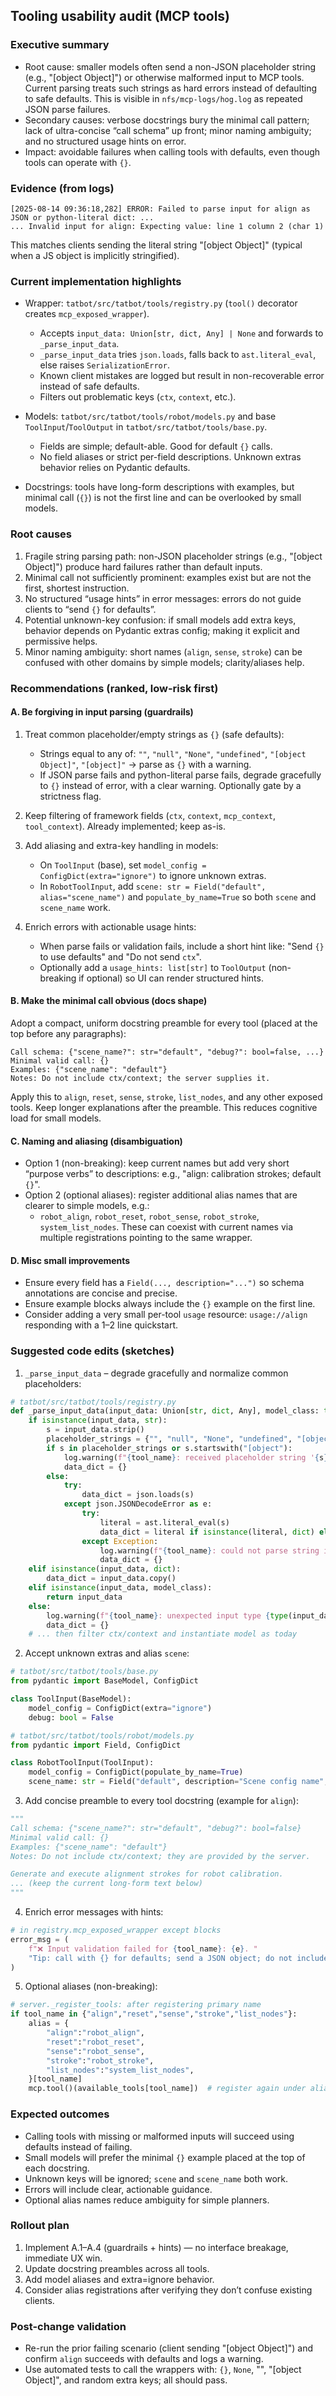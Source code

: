 ## Tooling usability audit (MCP tools)

### Executive summary
- Root cause: smaller models often send a non-JSON placeholder string (e.g., "[object Object]") or otherwise malformed input to MCP tools. Current parsing treats such strings as hard errors instead of defaulting to safe defaults. This is visible in `nfs/mcp-logs/hog.log` as repeated JSON parse failures.
- Secondary causes: verbose docstrings bury the minimal call pattern; lack of ultra-concise “call schema” up front; minor naming ambiguity; and no structured usage hints on error.
- Impact: avoidable failures when calling tools with defaults, even though tools can operate with `{}`.

### Evidence (from logs)
```
[2025-08-14 09:36:18,282] ERROR: Failed to parse input for align as JSON or python-literal dict: ...
... Invalid input for align: Expecting value: line 1 column 2 (char 1)
```
This matches clients sending the literal string "[object Object]" (typical when a JS object is implicitly stringified).

### Current implementation highlights
- Wrapper: `tatbot/src/tatbot/tools/registry.py` (`tool()` decorator creates `mcp_exposed_wrapper`).
  - Accepts `input_data: Union[str, dict, Any] | None` and forwards to `_parse_input_data`.
  - `_parse_input_data` tries `json.loads`, falls back to `ast.literal_eval`, else raises `SerializationError`.
  - Known client mistakes are logged but result in non-recoverable error instead of safe defaults.
  - Filters out problematic keys (`ctx`, `context`, etc.).

- Models: `tatbot/src/tatbot/tools/robot/models.py` and base `ToolInput`/`ToolOutput` in `tatbot/src/tatbot/tools/base.py`.
  - Fields are simple; default-able. Good for default `{}` calls.
  - No field aliases or strict per-field descriptions. Unknown extras behavior relies on Pydantic defaults.

- Docstrings: tools have long-form descriptions with examples, but minimal call (`{}`) is not the first line and can be overlooked by small models.

### Root causes
1. Fragile string parsing path: non-JSON placeholder strings (e.g., "[object Object]") produce hard failures rather than default inputs.
2. Minimal call not sufficiently prominent: examples exist but are not the first, shortest instruction.
3. No structured “usage hints” in error messages: errors do not guide clients to “send `{}` for defaults”.
4. Potential unknown-key confusion: if small models add extra keys, behavior depends on Pydantic extras config; making it explicit and permissive helps.
5. Minor naming ambiguity: short names (`align`, `sense`, `stroke`) can be confused with other domains by simple models; clarity/aliases help.

### Recommendations (ranked, low-risk first)

#### A. Be forgiving in input parsing (guardrails)
1. Treat common placeholder/empty strings as `{}` (safe defaults):
   - Strings equal to any of: `""`, `"null"`, `"None"`, `"undefined"`, `"[object Object]"`, `"[object]"` -> parse as `{}` with a warning.
   - If JSON parse fails and python-literal parse fails, degrade gracefully to `{}` instead of error, with a clear warning. Optionally gate by a strictness flag.

2. Keep filtering of framework fields (`ctx`, `context`, `mcp_context`, `tool_context`). Already implemented; keep as-is.

3. Add aliasing and extra-key handling in models:
   - On `ToolInput` (base), set `model_config = ConfigDict(extra="ignore")` to ignore unknown extras.
   - In `RobotToolInput`, add `scene: str = Field("default", alias="scene_name")` and `populate_by_name=True` so both `scene` and `scene_name` work.

4. Enrich errors with actionable usage hints:
   - When parse fails or validation fails, include a short hint like: "Send `{}` to use defaults" and "Do not send `ctx`".
   - Optionally add a `usage_hints: list[str]` to `ToolOutput` (non-breaking if optional) so UI can render structured hints.

#### B. Make the minimal call obvious (docs shape)
Adopt a compact, uniform docstring preamble for every tool (placed at the top before any paragraphs):

```
Call schema: {"scene_name?": str="default", "debug?": bool=false, ...}
Minimal valid call: {}
Examples: {"scene_name": "default"}
Notes: Do not include ctx/context; the server supplies it.
```

Apply this to `align`, `reset`, `sense`, `stroke`, `list_nodes`, and any other exposed tools. Keep longer explanations after the preamble. This reduces cognitive load for small models.

#### C. Naming and aliasing (disambiguation)
- Option 1 (non-breaking): keep current names but add very short “purpose verbs” to descriptions: e.g., "align: calibration strokes; default `{}`".
- Option 2 (optional aliases): register additional alias names that are clearer to simple models, e.g.:
  - `robot_align`, `robot_reset`, `robot_sense`, `robot_stroke`, `system_list_nodes`.
  These can coexist with current names via multiple registrations pointing to the same wrapper.

#### D. Misc small improvements
- Ensure every field has a `Field(..., description="...")` so schema annotations are concise and precise.
- Ensure example blocks always include the `{}` example on the first line.
- Consider adding a very small per-tool `usage` resource: `usage://align` responding with a 1–2 line quickstart.

### Suggested code edits (sketches)

1) `_parse_input_data` – degrade gracefully and normalize common placeholders:
```python
# tatbot/src/tatbot/tools/registry.py
def _parse_input_data(input_data: Union[str, dict, Any], model_class: type, tool_name: str) -> Any:
    if isinstance(input_data, str):
        s = input_data.strip()
        placeholder_strings = {"", "null", "None", "undefined", "[object Object]", "[object]"}
        if s in placeholder_strings or s.startswith("[object"):
            log.warning(f"{tool_name}: received placeholder string '{s}', defaulting to {{}}")
            data_dict = {}
        else:
            try:
                data_dict = json.loads(s)
            except json.JSONDecodeError as e:
                try:
                    literal = ast.literal_eval(s)
                    data_dict = literal if isinstance(literal, dict) else {}
                except Exception:
                    log.warning(f"{tool_name}: could not parse string input, defaulting to {{}}: {e}")
                    data_dict = {}
    elif isinstance(input_data, dict):
        data_dict = input_data.copy()
    elif isinstance(input_data, model_class):
        return input_data
    else:
        log.warning(f"{tool_name}: unexpected input type {type(input_data)}, defaulting to {{}}")
        data_dict = {}
    # ... then filter ctx/context and instantiate model as today
```

2) Accept unknown extras and alias `scene`:
```python
# tatbot/src/tatbot/tools/base.py
from pydantic import BaseModel, ConfigDict

class ToolInput(BaseModel):
    model_config = ConfigDict(extra="ignore")
    debug: bool = False

# tatbot/src/tatbot/tools/robot/models.py
from pydantic import Field, ConfigDict

class RobotToolInput(ToolInput):
    model_config = ConfigDict(populate_by_name=True)
    scene_name: str = Field("default", description="Scene config name", alias="scene")
```

3) Add concise preamble to every tool docstring (example for `align`):
```python
"""
Call schema: {"scene_name?": str="default", "debug?": bool=false}
Minimal valid call: {}
Examples: {"scene_name": "default"}
Notes: Do not include ctx/context; they are provided by the server.

Generate and execute alignment strokes for robot calibration.
... (keep the current long-form text below)
"""
```

4) Enrich error messages with hints:
```python
# in registry.mcp_exposed_wrapper except blocks
error_msg = (
    f"❌ Input validation failed for {tool_name}: {e}. "
    "Tip: call with {} for defaults; send a JSON object; do not include 'ctx'."
)
```

5) Optional aliases (non-breaking):
```python
# server._register_tools: after registering primary name
if tool_name in {"align","reset","sense","stroke","list_nodes"}:
    alias = {
        "align":"robot_align",
        "reset":"robot_reset",
        "sense":"robot_sense",
        "stroke":"robot_stroke",
        "list_nodes":"system_list_nodes",
    }[tool_name]
    mcp.tool()(available_tools[tool_name])  # register again under alias
```

### Expected outcomes
- Calling tools with missing or malformed inputs will succeed using defaults instead of failing.
- Small models will prefer the minimal `{}` example placed at the top of each docstring.
- Unknown keys will be ignored; `scene` and `scene_name` both work.
- Errors will include clear, actionable guidance.
- Optional alias names reduce ambiguity for simple planners.

### Rollout plan
1. Implement A.1–A.4 (guardrails + hints) — no interface breakage, immediate UX win.
2. Update docstring preambles across all tools.
3. Add model aliases and extra=ignore behavior.
4. Consider alias registrations after verifying they don’t confuse existing clients.

### Post-change validation
- Re-run the prior failing scenario (client sending "[object Object]") and confirm `align` succeeds with defaults and logs a warning.
- Use automated tests to call the wrappers with: `{}`, `None`, "", "[object Object]", and random extra keys; all should pass.


